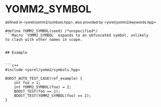 

<span style="font-size:xx-large;"><strong>YOMM2_SYMBOL</strong><br/></span><br/>
<sub>defined in <yorel/yomm2/symbols.hpp>, also provided by <yorel/yomm2/keywords.hpp></sub><br/>
```
#define YOMM2_SYMBOL(seed) /*unspecified*/
```Macro `YOMM2_SYMBOL` expands to an obfuscated symbol, unlikely
to clash with other names in scope.


## Example


```c++
#include <yorel/yomm2/symbols.hpp>

BOOST_AUTO_TEST_CASE(ref_example) {
    int foo = 1;
    int YOMM2_SYMBOL(foo) = 2;
    BOOST_TEST(foo == 1);
    BOOST_TEST(YOMM2_SYMBOL(foo) == 2);
}
```
